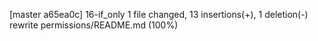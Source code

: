 [master a65ea0c] 16-if_only
 1 file changed, 13 insertions(+), 1 deletion(-)
 rewrite permissions/README.md (100%)
